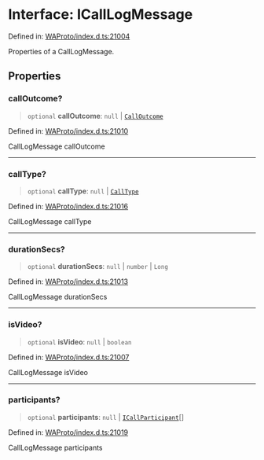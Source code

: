 # Interface: ICallLogMessage

Defined in: [WAProto/index.d.ts:21004](https://github.com/Fokusdotid/bail/blob/c004679536d41fcf32da31cecf70d3991dfa31b5/WAProto/index.d.ts#L21004)

Properties of a CallLogMessage.

## Properties

### callOutcome?

> `optional` **callOutcome**: `null` \| [`CallOutcome`](../namespaces/CallLogMessage/enumerations/CallOutcome.md)

Defined in: [WAProto/index.d.ts:21010](https://github.com/Fokusdotid/bail/blob/c004679536d41fcf32da31cecf70d3991dfa31b5/WAProto/index.d.ts#L21010)

CallLogMessage callOutcome

***

### callType?

> `optional` **callType**: `null` \| [`CallType`](../namespaces/CallLogMessage/enumerations/CallType.md)

Defined in: [WAProto/index.d.ts:21016](https://github.com/Fokusdotid/bail/blob/c004679536d41fcf32da31cecf70d3991dfa31b5/WAProto/index.d.ts#L21016)

CallLogMessage callType

***

### durationSecs?

> `optional` **durationSecs**: `null` \| `number` \| `Long`

Defined in: [WAProto/index.d.ts:21013](https://github.com/Fokusdotid/bail/blob/c004679536d41fcf32da31cecf70d3991dfa31b5/WAProto/index.d.ts#L21013)

CallLogMessage durationSecs

***

### isVideo?

> `optional` **isVideo**: `null` \| `boolean`

Defined in: [WAProto/index.d.ts:21007](https://github.com/Fokusdotid/bail/blob/c004679536d41fcf32da31cecf70d3991dfa31b5/WAProto/index.d.ts#L21007)

CallLogMessage isVideo

***

### participants?

> `optional` **participants**: `null` \| [`ICallParticipant`](../namespaces/CallLogMessage/interfaces/ICallParticipant.md)[]

Defined in: [WAProto/index.d.ts:21019](https://github.com/Fokusdotid/bail/blob/c004679536d41fcf32da31cecf70d3991dfa31b5/WAProto/index.d.ts#L21019)

CallLogMessage participants

